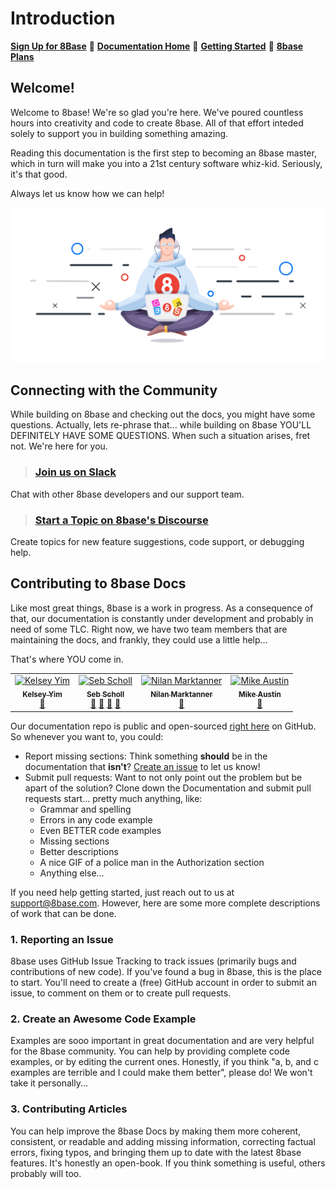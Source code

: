 # Introduction

[**Sign Up for 8Base**](https://app.8base.com)	🤘	[**Documentation Home**](https://docs.8base.com)	📑	[**Getting Started**](https://docs.8base.com/getting-started/quick-start)	🚀	[**8base Plans**](https://www.8base.com/pricing)

## Welcome!

Welcome to 8base! We're so glad you're here. We've poured countless hours into creativity and code to create 8base. All of that effort inteded solely to support you in building something amazing.

Reading this documentation is the first step to becoming an 8base master, which in turn will make you into a 21st century software whiz-kid. Seriously, it's that good.

Always let us know how we can help!

![Zen Master](.gitbook/assets/zen-developer.png)

## Connecting with the Community

While building on 8base and checking out the docs, you might have some questions. Actually, lets re-phrase that... while building on 8base YOU'LL DEFINITELY HAVE SOME QUESTIONS. When such a situation arises, fret not. We're here for you.

> ### [Join us on Slack](https://slack.8base.com/)  
  Chat with other 8base developers and our support team.  
  
> ### [Start a Topic on 8base's Discourse](https://community.8base.com)  
  Create topics for new feature suggestions, code support, or debugging help.  
  

## Contributing to 8base Docs
Like most great things, 8base is a work in progress. As a consequence of that, our documentation is constantly under development and probably in need of some TLC. Right now, we have two team members that are maintaining the docs, and frankly, they could use a little help...

That's where YOU come in. 

<!-- ALL-CONTRIBUTORS-LIST:START -->
<!-- prettier-ignore-start -->
<!-- markdownlint-disable -->
<table>
  <tr>
    <td align="center"><a href="https://github.com/kelseyyim"><img src="https://avatars3.githubusercontent.com/u/32113193?v=4" width="100px;" alt="Kelsey Yim"/><br /><sub><b>Kelsey Yim</b></sub></a><br /><a href="https://github.com/8base/Documentation/commits?author=kelseyyim" title="Documentation">📖</a></td>
    <td align="center"><a href="https://github.com/sebscholl"><img src="https://avatars3.githubusercontent.com/u/13649537?v=4" width="100px;" alt="Seb Scholl"/><br /><sub><b>Seb Scholl</b></sub></a><br /><a href="https://github.com/8base/Documentation/commits?author=sebscholl" title="Documentation">📖</a> <a href="[🎱]("8base")," title="8base">🎱</a> <a href="https://github.com/8base/Documentation/issues?q=author%3Asebscholl" title="Bug reports">🐛</a> <a href="#ideas-sebscholl" title="Ideas, Planning, & Feedback">🤔</a></td>
    <td align="center"><a href="https://twitter.com/_marktani"><img src="https://avatars1.githubusercontent.com/u/1780597?v=4" width="100px;" alt="Nilan Marktanner"/><br /><sub><b>Nilan Marktanner</b></sub></a><br /><a href="https://github.com/8base/Documentation/commits?author=marktani" title="Documentation">📖</a></td>
    <td align="center"><a href="https://github.com/mikeaustin"><img src="https://avatars1.githubusercontent.com/u/343144?v=4" width="100px;" alt="Mike Austin"/><br /><sub><b>Mike Austin</b></sub></a><br /><a href="https://github.com/8base/Documentation/commits?author=mikeaustin" title="Documentation">📖</a></td>
  </tr>
</table>

<!-- markdownlint-enable -->
<!-- prettier-ignore-end -->
<!-- ALL-CONTRIBUTORS-LIST:END -->

Our documentation repo is public and open-sourced [right here](https://github.com/8base/documentation) on GitHub. So whenever you want to, you could:

* Report missing sections: Think something **should** be in the documentation that **isn't**? [Create an issue](https://github.com/8base/documentation/issues) to let us know!
* Submit pull requests: Want to not only point out the problem but be apart of the solution? Clone down the Documentation and submit pull requests start... pretty much anything, like:
	* Grammar and spelling
	* Errors in any code example
	* Even BETTER code examples
	* Missing sections
	* Better descriptions
	* A nice GIF of a police man in the Authorization section
	* Anything else...

If you need help getting started, just reach out to us at [support@8base.com](mailto:support@8base.com). However, here are some more complete descriptions of work that can be done.

### 1. Reporting an Issue
8base uses GitHub Issue Tracking to track issues (primarily bugs and contributions of new code). If you've found a bug in 8base, this is the place to start. You'll need to create a (free) GitHub account in order to submit an issue, to comment on them or to create pull requests.

### 2. Create an Awesome Code Example
Examples are sooo important in great documentation and are very helpful for the 8base community. You can help by providing complete code examples, or by editing the current ones. Honestly, if you think "a, b, and c examples are terrible and I could make them better", please do! We won't take it personally...

### 3. Contributing Articles
You can help improve the 8base Docs by making them more coherent, consistent, or readable and adding missing information, correcting factual errors, fixing typos, and bringing them up to date with the latest 8base features. It's honestly an open-book. If you think something is useful, others probably will too.